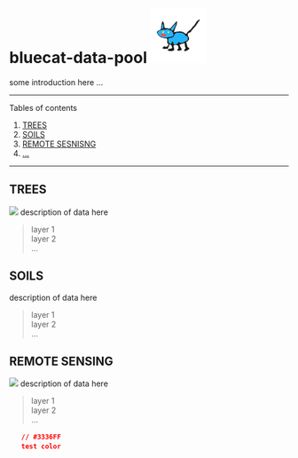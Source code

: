 # **bluecat-data-pool** ![](docs/logo.jpg)


some introduction here ...  



*******
Tables of contents  
 1. [TREES](#trees)
 2. [SOILS](#soils)
 3. [REMOTE SESNISNG](#remotesensing)
 4. [...](#...)

*******


<div id='trees'/>  

## TREES
![](docs/mapa.jpg)
description of data here

> layer 1  
> layer 2  
> ...  

<div id='soils'/>  

## SOILS

description of data here

> layer 1  
> layer 2  
> ...   

<div id='remotesensing'/>  

## REMOTE SENSING
![](docs/pointcloud.jpg)
description of data here

> layer 1  
> layer 2  
> ...   


```json
   // #3336FF
   test color
```


